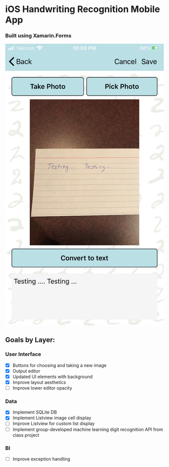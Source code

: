 # iOS Handwriting Recognition Mobile App 
### Built using Xamarin.Forms

![alt text](https://github.com/milescward/DigitRecognitionApp/blob/master/AzureCVAPI.png)

## Goals by Layer:

### User Interface
- [X] Buttons for choosing and taking a new image
- [X] Output editor
- [X] Updated UI elements with background
- [X] Improve layout aesthetics
- [ ] Improve lower editor opacity

### Data
- [X] Implement SQLite DB
- [X] Implement Listview image cell display
- [ ] Improve Listview for custom list display
- [ ] Implement group-developed machine learning digit recognition API from class project

### BI
- [ ] Improve exception handling
